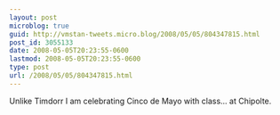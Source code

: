 ```yaml
---
layout: post
microblog: true
guid: http://vmstan-tweets.micro.blog/2008/05/05/804347815.html
post_id: 3055133
date: 2008-05-05T20:23:55-0600
lastmod: 2008-05-05T20:23:55-0600
type: post
url: /2008/05/05/804347815.html
---
```

Unlike Timdorr I am celebrating Cinco de Mayo with class... at Chipolte.
